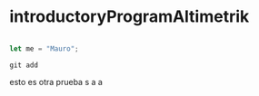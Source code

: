 # introductoryProgramAltimetrik


```js

let me = "Mauro";

```
```terminal
git add
```

esto es otra prueba
s
a
a
